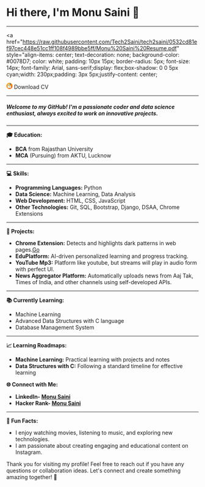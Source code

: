 # Hi there, I'm Monu Saini 👋
---
<a  href="https://raw.githubusercontent.com/Tech2Saini/tech2saini/0532cd81ef97cec448e51cc1ff108f4989bbe5ff/Monu%20Saini%20Resume.pdf" style="align-items: center; text-decoration: none; background-color: #0078D7; color: white; padding: 10px 15px; border-radius: 5px; font-size: 14px; font-family: Arial, sans-serif;display: flex;box-shadow: 0 0 5px cyan;width: 230px;padding: 3px 5px;justify-content: center;
  >
  <img style="margin:auto;" src="cv.png" alt="icon" style="width: 20px; height: 20px; margin-right: 8px;" />
  <span style="margin:auto;">Download CV</span>
</a>


---
##### Welcome to my GitHub! I'm a passionate coder and data science enthusiast, always excited to work on innovative projects.

---

**🎓 Education:**
- **BCA** from Rajasthan University
- **MCA** (Pursuing) from AKTU, Lucknow
---

**💻 Skills:**
- **Programming Languages:** Python
- **Data Science:** Machine Learning, Data Analysis
- **Web Development:** HTML, CSS, JavaScript
- **Other Technologies:** Git, SQL, Bootstrap, Django, DSAA, Chrome Extensions
---

**🚀 Projects:**
- **Chrome Extension:** Detects and highlights dark patterns in web pages.[Go](https://projectksecure.blogspot.com/)
- **EduPlatform:** AI-driven personalized learning and progress tracking.
- **YouTube Mp3:** Platform like youtube, but streams will play in audio form with perfect UI. 
- **News Aggregator Platform:** Automatically uploads news from Aaj Tak, Times of India, and other channels using self-developed APIs.
---

**📚 Currently Learning:**
- Machine Learning
- Advanced Data Structures with C language
- Database Management System
---

**📈 Learning Roadmaps:**
- **Machine Learning:** Practical learning with projects and notes
- **Data Structures with C:** Following a standard timeline for effective learning

**🌐 Connect with Me:**
- **LinkedIn- [Monu Saini](https://www.linkedin.com/in/monupydev)**
- **Hacker Rank- [Monu Saini](https://www.hackerrank.com/profile/tech2saini)**

---



**🌟 Fun Facts:**
- I enjoy watching movies, listening to music, and exploring new technologies.
- I am passionate about creating engaging and educational content on Instagram.

Thank you for visiting my profile! Feel free to reach out if you have any questions or collaboration ideas. Let's connect and create something amazing together! 🚀
